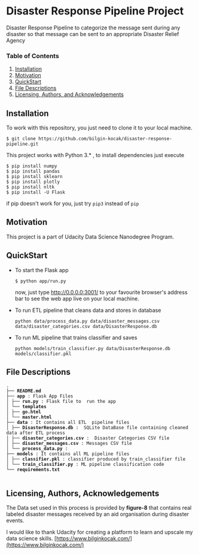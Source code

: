 
# Disaster Response Pipeline Project

Disaster Response Pipeline to categorize the message sent during any disaster so that message can be sent to an appropriate Disaster Relief Agency

### Table of Contents

1. [Installation](#installation)
2. [Motivation](#motivation)
3. [QuickStart](#quickstart)
4. [File Descriptions](#files)
5. [Licensing, Authors, and Acknowledgements](#licensing)

## Installation <a name="installation"></a>

To work with this repository, you just need to clone it to your local machine.

```
$ git clone https://github.com/bilgin-kocak/disaster-response-pipeline.git
```

This project works with Python 3.* , to install dependencies just execute

```
$ pip install numpy
$ pip install pandas
$ pip install sklearn
$ pip install plotly
$ pip install nltk
$ pip install -U Flask
```

if pip doesn't work for you, just try `pip3` instead of `pip`

## Motivation <a name="motivation"></a>
This project is a part of Udacity Data Science Nanodegree Program.

## QuickStart <a name="quickstart"></a>
- To start the Flask app
	```
	$ python app/run.py
	```
  now, just type http://0.0.0.0:3001/ to your favourite browser's address bar to see the web app live on your local machine.

- To run ETL pipeline that cleans data and stores in database
	```
	python data/process_data.py data/disaster_messages.csv data/disaster_categories.csv data/DisasterResponse.db
	```
 - To run ML pipeline that trains classifier and saves

	```
	python models/train_classifier.py data/DisasterResponse.db models/classifier.pkl
	```

## File Descriptions <a name="files"></a>
<pre>
<code>.
├── <b>README.md</b>
├── <b>app</b> : Flask App Files
│ ├── <b>run.py</b> : Flask file to  run the app
│ └── <b>templates</b>
│ ├── <b>go.html</b>
│ └── <b>master.html</b>
├── <b>data</b> : It contains all ETL  pipeline files
│ ├── <b>DisasterResponse.db</b> :  SQLite DataBase file containing cleaned data after ETL process  
│ ├── <b>disaster_categories.csv</b> :  Disaster Categories CSV file
│ ├── <b>disaster_messages.csv</b> : Messages CSV file
│ └── <b>process_data.py</b> :
├── <b>models</b> : It contains all ML pipeline files
│ ├── <b>classifier.pkl</b> : classifier produced by train_classifier file
│ └── <b>train_classifier.py</b> : ML pipeline classification code
└── <b>requirements.txt</b>
 </code>
</pre>

## Licensing, Authors, Acknowledgements<a name="licensing"></a>
The Data set used in this process is provided by **figure-8** that contains real labeled disaster messages received by an aid organisation during disaster events.

I would like to thank Udacity for creating a platform to learn and upscale my data science skills.
[https://www.bilginkocak.com/](https://www.bilginkocak.com/)
